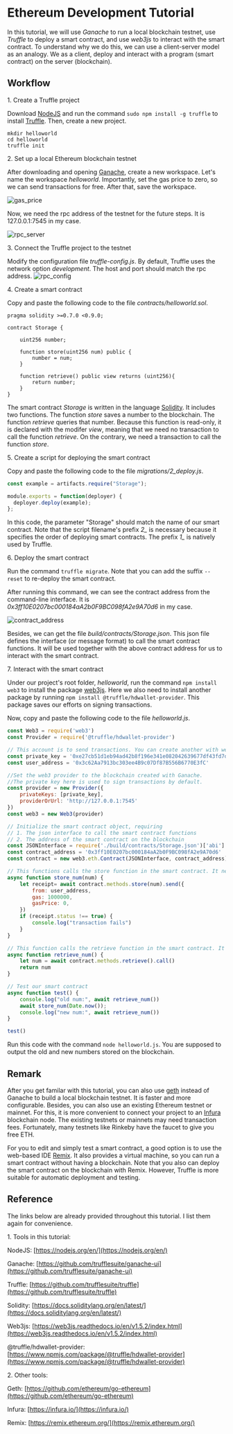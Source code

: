 # Ethereum Development Tutorial 

In this tutorial, we will use *Ganache* to run a local blockchain testnet, use *Truffle* to deploy a smart contract, and use *web3js* to interact with the smart contract. 
To understand why we do this, we can use a client-server model as an analogy. We as a client, deploy and interact with a program (smart contract) on the server (blockchain). 


## Workflow

1\. Create a Truffle project

Download [NodeJS](https://nodejs.org/en/) and run the command `sudo npm install -g truffle` to install [Truffle](https://github.com/trufflesuite/truffle). Then, create a new project.

```
mkdir helloworld
cd helloworld
truffle init
```

2\. Set up a local Ethereum blockchain testnet

After downloading and opening [Ganache](https://github.com/trufflesuite/ganache-ui), create a new workspace.
Let's name the workspace *helloworld*. Importantly, set the gas price to zero, so we can send transactions for free. After that, save the workspace. 

![gas_price](figure/gas_price.png)

Now, we need the rpc address of the testnet for the future steps. It is 127.0.0.1:7545 in my case.

![rpc_server](figure/rpc_address.png)


3\. Connect the Truffle project to the testnet

Modify the configuration file *truffle-config.js*. By default, Truffle uses the network option *development*. The host and port should match the rpc address. 
![rpc_config](figure/rpc_config.png)

4\. Create a smart contract

Copy and paste the following code to the file *contracts/helloworld.sol*.

```
pragma solidity >=0.7.0 <0.9.0;

contract Storage {

    uint256 number;

    function store(uint256 num) public {
        number = num;
    }

    function retrieve() public view returns (uint256){
        return number;
    }
}
```
The smart contract *Storage* is written in the language [Solidity](https://docs.soliditylang.org/en/latest/). It includes two functions. The function *store* saves a number to the blockchain. The function *retrieve* queries that number. Because this function is read-only, it is declared with the modifer *view*, meaning that we need no transaction to call the function *retrieve*. On the contrary, we need a transaction to call the function *store*.

5\. Create a script for deploying the smart contract

Copy and paste the following code to the file *migrations/2_deploy.js*.

``` javascript
const example = artifacts.require("Storage");

module.exports = function(deployer) {
  deployer.deploy(example);
};
```
In this code, the parameter "Storage" should match the name of our smart contract. Note that the script filename's prefix *2_* is necessary because it specifies the order of deploying smart contracts. The prefix *1_* is natively used by Truffle. 

6\. Deploy the smart contract

Run the command `truffle migrate`. Note that you can add the suffix `--reset` to re-deploy the smart contract.

After running this command, we can see the contract address from the command-line interface. It is *0x3ff10E0207bc000184aA2b0F9BC098fA2e9A70d6* in my case. 

![contract_address](figure/contract_address.png)

Besides, we can get the file *build/contracts/Storage.json*. This json file defines the interface (or message format) to call the smart contract functions. It will be used together with the above contract address for us to interact with the smart contract.

7\. Interact with the smart contract

Under our project's root folder, *helloworld*, run the command `npm install web3` to install the package [web3js](https://web3js.readthedocs.io/en/v1.5.2/index.html). Here we also need to install another package by running `npm install @truffle/hdwallet-provider`. This package saves our efforts on signing transactions. 

Now, copy and paste the following code to the file *helloworld.js*.

``` javascript
const Web3 = require('web3')
const Provider = require('@truffle/hdwallet-provider')

// This account is to send transactions. You can create another with web3js.
const private_key = '0xe27cb51d1eb94ad42b8f196e341e082042639677df43fd7d1440c07b40e2a065'
const user_address = '0x3c62Aa7913bc303ee4B9c07Df87B556B6770E3fC'

//Set the web3 provider to the blockchain created with Ganache.
//The private key here is used to sign transactions by default.
const provider = new Provider({
	privateKeys: [private_key], 
	providerOrUrl: 'http://127.0.0.1:7545'
})
const web3 = new Web3(provider)

// Initialize the smart contract object, requiring
// 1. The json interface to call the smart contract functions
// 2. The address of the smart contract on the blockchain
const JSONInterface = require('./build/contracts/Storage.json')['abi']
const contract_address = '0x3ff10E0207bc000184aA2b0F9BC098fA2e9A70d6'
const contract = new web3.eth.Contract(JSONInterface, contract_address)

// This functions calls the store function in the smart contract. It needs a transaction.
async function store_num(num) {
	let receipt= await contract.methods.store(num).send({
		from: user_address,
		gas: 1000000,
		gasPrice: 0,
	})
	if (receipt.status !== true) {
		console.log("transaction fails")
	} 
}

// This function calls the retrieve function in the smart contract. It needs no transaction.
async function retrieve_num() {
	let num = await contract.methods.retrieve().call()
	return num
}

// Test our smart contract
async function test() {
	console.log("old num:", await retrieve_num())
	await store_num(Date.now());
	console.log("new num:", await retrieve_num())
}

test()
```
Run this code with the command `node helloworld.js`. You are supposed to output the old and new numbers stored on the blockchain.

## Remark

After you get familar with this tutorial, you can also use [geth](https://github.com/ethereum/go-ethereum) instead of Ganache to build a local blockchain testnet. It is faster and more configurable. Besides, you can also use an existing Ethereum testnet or mainnet. For this, it is more convenient to connect your project to an [Infura](https://infura.io/) blockchain node.  The existing testnets or mainnets may need transaction fees. Fortunately, many testnets like Rinkeby have the faucet to give you free ETH.

For you to edit and simply test a smart contract, a good option is to use the web-based IDE [Remix](https://remix.ethereum.org/). It also provides a virtual machine, so you can run a smart contract without having a blockchain.
Note that you also can deploy the smart contract on the blockchain with Remix. However, Truffle is more suitable for automatic deployment and testing.

## Reference

The links below are already provided throughout this tutorial. I list them again for convenience.

1\. Tools in this tutorial:

NodeJS: [https://nodejs.org/en/](https://nodejs.org/en/)

Ganache: [https://github.com/trufflesuite/ganache-ui](https://github.com/trufflesuite/ganache-ui)

Truffle: [https://github.com/trufflesuite/truffle](https://github.com/trufflesuite/truffle)

Solidity: [https://docs.soliditylang.org/en/latest/](https://docs.soliditylang.org/en/latest/)

Web3js: [https://web3js.readthedocs.io/en/v1.5.2/index.html](https://web3js.readthedocs.io/en/v1.5.2/index.html)

@truffle/hdwallet-provider: [https://www.npmjs.com/package/@truffle/hdwallet-provider](https://www.npmjs.com/package/@truffle/hdwallet-provider)

2\. Other tools:

Geth: [https://github.com/ethereum/go-ethereum](https://github.com/ethereum/go-ethereum)

Infura: [https://infura.io/](https://infura.io/)

Remix: [https://remix.ethereum.org/](https://remix.ethereum.org/)
